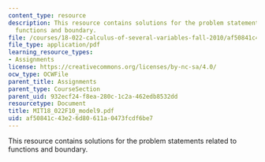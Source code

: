```yaml
---
content_type: resource
description: This resource contains solutions for the problem statements related to
  functions and boundary.
file: /courses/18-022-calculus-of-several-variables-fall-2010/af50841c43e26d80611a0473fcdf6be7_MIT18_022F10_model9.pdf
file_type: application/pdf
learning_resource_types:
- Assignments
license: https://creativecommons.org/licenses/by-nc-sa/4.0/
ocw_type: OCWFile
parent_title: Assignments
parent_type: CourseSection
parent_uid: 932ecf24-f8ea-280c-1c2a-462edb8532dd
resourcetype: Document
title: MIT18_022F10_model9.pdf
uid: af50841c-43e2-6d80-611a-0473fcdf6be7
---
```

This resource contains solutions for the problem statements related to functions and boundary.